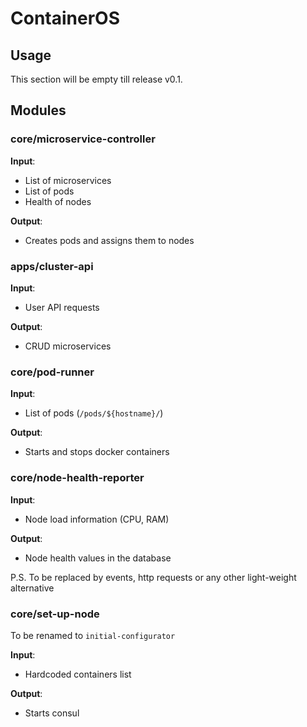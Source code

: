 # ContainerOS

## Usage

This section will be empty till release v0.1.

## Modules

### core/microservice-controller

**Input**: 
- List of microservices
- List of pods
- Health of nodes

**Output**: 
- Creates pods and assigns them to nodes

### apps/cluster-api
**Input**: 
- User API requests

**Output**: 
- CRUD microservices

### core/pod-runner
**Input**: 
- List of pods (`/pods/${hostname}/`)

**Output**: 
- Starts and stops docker containers

### core/node-health-reporter
**Input**: 
- Node load information (CPU, RAM)

**Output**: 
- Node health values in the database

P.S. To be replaced by events, http requests or any other light-weight alternative

### core/set-up-node
To be renamed to `initial-configurator`

**Input**: 
- Hardcoded containers list

**Output**: 
- Starts consul